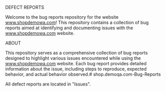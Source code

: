 DEFECT REPORTS

Welcome to the bug reports repository for the website www.shopdemowa.com! This repository contains a collection of bug reports aimed at identifying and documenting issues with the www.shopdemowa.com website.

ABOUT

This repository serves as a comprehensive collection of bug reports designed to highlight various issues encountered while using the www.shopdemowa.com website. Each bug report provides detailed information about the issue, including steps to reproduce, expected behavior, and actual behavior observed.# shop.demoqa.com-Bug-Reports

All defect reports are located in "Issues".
